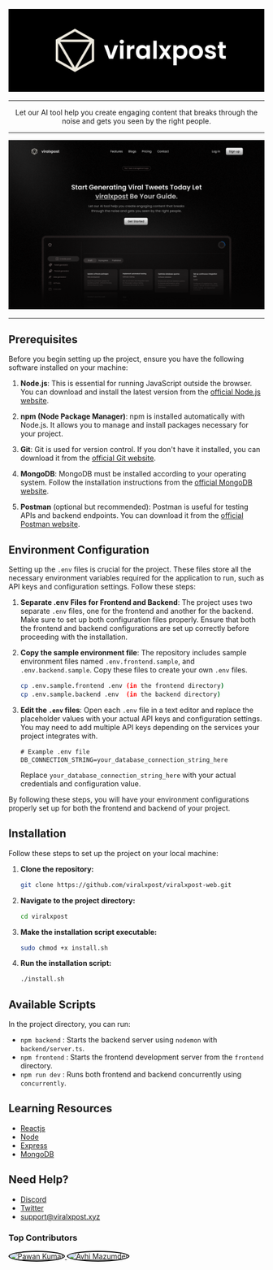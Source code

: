 <p align="center">
  <a href="your-link-here">
    <img src="image.webp" alt="viralxpost Logo">
  </a>
</p>

---

<div align="center">
  Let our AI tool help you create engaging content that breaks through the noise and gets you seen by the right people.
</div>

---

![viralxpost image](viralcpost-landing.png)

---

## Prerequisites

Before you begin setting up the project, ensure you have the following software installed on your machine:

1. **Node.js**: This is essential for running JavaScript outside the browser. You can download and install the latest version from the [official Node.js website](https://nodejs.org/).

2. **npm (Node Package Manager)**: npm is installed automatically with Node.js. It allows you to manage and install packages necessary for your project.

3. **Git**: Git is used for version control. If you don't have it installed, you can download it from the [official Git website](https://git-scm.com/).

4. **MongoDB**: MongoDB must be installed according to your operating system. Follow the installation instructions from the [official MongoDB website](https://www.mongodb.com/try/download/community).

5. **Postman** (optional but recommended): Postman is useful for testing APIs and backend endpoints. You can download it from the [official Postman website](https://www.postman.com/downloads/).
   

## Environment Configuration

Setting up the `.env` files is crucial for the project. These files store all the necessary environment variables required for the application to run, such as API keys and configuration settings. Follow these steps:

1. **Separate .env Files for Frontend and Backend**: The project uses two separate `.env` files, one for the frontend and another for the backend. Make sure to set up both configuration files properly.
    Ensure that both the frontend and backend configurations are set up correctly before proceeding with the installation.

2. **Copy the sample environment file**: The repository includes sample environment files named `.env.frontend.sample`, and `.env.backend.sample`. Copy these files to create your own `.env` files.

    ```sh
    cp .env.sample.frontend .env (in the frontend directory)
    cp .env.sample.backend .env  (in the backend directory)
    ```

3. **Edit the `.env` files**: Open each `.env` file in a text editor and replace the placeholder values with your actual API keys and configuration settings. You may need to add multiple API keys depending on the services your project integrates with.

    ```env
    # Example .env file
    DB_CONNECTION_STRING=your_database_connection_string_here
    ```

    Replace `your_database_connection_string_here` with your actual credentials and configuration value.

By following these steps, you will have your environment configurations properly set up for both the frontend and backend of your project.




## Installation
Follow these steps to set up the project on your local machine:

1. **Clone the repository:**

    ```sh
    git clone https://github.com/viralxpost/viralxpost-web.git
    ```

2. **Navigate to the project directory:**

    ```sh
    cd viralxpost
    ```

3. **Make the installation script executable:**

    ```sh
    sudo chmod +x install.sh
    ```

4. **Run the installation script:**

    ```sh
    ./install.sh
    ```
## Available Scripts

In the project directory, you can run:

- `npm backend` : Starts the backend server using `nodemon` with `backend/server.ts`.
- `npm frontend` : Starts the frontend development server from the `frontend` directory.
- `npm run dev` : Runs both frontend and backend concurrently using `concurrently`.


## Learning Resources
- [Reactjs](https://react.dev/)
- [Node](https://nodejs.org/en)
- [Express](https://expressjs.com/)
- [MongoDB](https://www.mongodb.com/)

## Need Help?
- [Discord](https://discord.gg/gFtTFUFFUw)
- [Twitter](https://x.com/viralxpostai)
- [support@viralxpost.xyz](mailto:viralxpost.xyz@gmail.com)


### Top Contributors
<div align="">
  <a href="https://github.com/Pawank06">
    <img src="https://avatars.githubusercontent.com/u/117660893?v=4" alt="Pawan Kumar" width="50" height="50" style="border-radius:50%; border:2px solid #000;">
  </a>
  <a href="https://github.com/AvhiMaz">
    <img src="https://avatars.githubusercontent.com/u/102310138?s=400&u=f440f134d37871a6ec845863cd4c276e7c01ef57&v=4" alt="Avhi Mazumder" width="50" height="50" style="border-radius:50%; border:2px solid #000;">
  </a>
</div>




